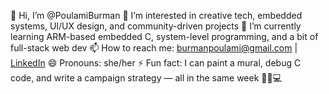 👋 Hi, I’m @PoulamiBurman
👀 I’m interested in creative tech, embedded systems, UI/UX design, and community-driven projects
🌱 I’m currently learning ARM-based embedded C, system-level programming, and a bit of full-stack web dev
📫 How to reach me: [burmanpoulami@gmail.com](mailto:burmanpoulami05@gmail.com) | [LinkedIn](https://www.linkedin.com/in/poulamiburman)
😄 Pronouns: she/her
⚡ Fun fact: I can paint a mural, debug C code, and write a campaign strategy — all in the same week 🎨🧠💻


<!---
PoulamiBurman/PoulamiBurman is a ✨ special ✨ repository because its `README.md` (this file) appears on your GitHub profile.
You can click the Preview link to take a look at your changes.
--->
